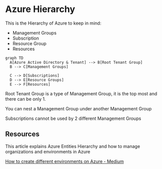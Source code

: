 # Azure Hierarchy

This is the Hierarchy of Azure to keep in mind:

- Management Groups
- Subscription
- Resource Group
- Resources

```mermaid
graph TD
  A[Azure Active Directory & Tenant] --> B[Root Tenant Group]
  B --> C[Management Groups]

  C --> D[Subscriptions]
  D --> E[Resource Groups]
  E --> F[Resources]
```

Root Tenant Group is a type of Management Group, it is the top most and there can be only 1.

You can nest a Management Group under another Management Group

Subscriptions cannot be used by 2 different Management Groups

## Resources

This article explains Azure Entities Hierarchy and how to manage organizations and environments in Azure

[How to create different environments on Azure - Medium](https://medium.com/bb-tutorials-and-thoughts/how-to-create-different-environments-on-azure-22331d11ea11)
